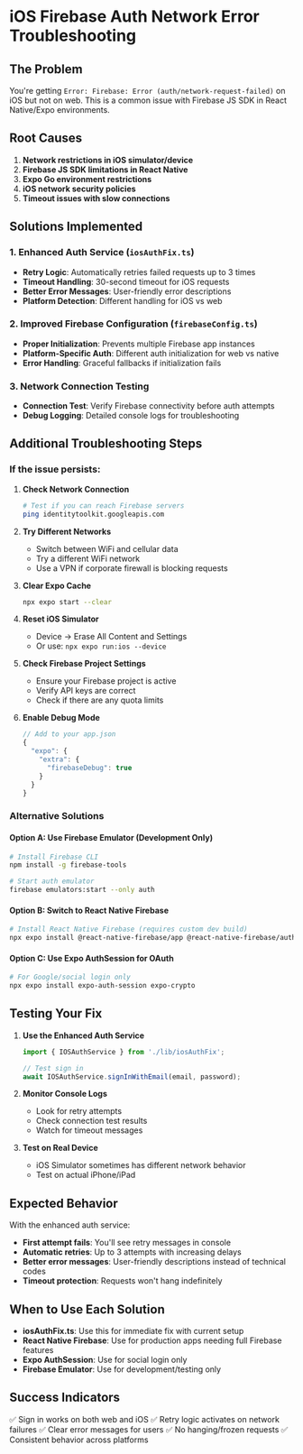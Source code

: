 # iOS Firebase Auth Network Error Troubleshooting

## The Problem
You're getting `Error: Firebase: Error (auth/network-request-failed)` on iOS but not on web. This is a common issue with Firebase JS SDK in React Native/Expo environments.

## Root Causes
1. **Network restrictions in iOS simulator/device**
2. **Firebase JS SDK limitations in React Native**
3. **Expo Go environment restrictions**
4. **iOS network security policies**
5. **Timeout issues with slow connections**

## Solutions Implemented

### 1. Enhanced Auth Service (`iosAuthFix.ts`)
- **Retry Logic**: Automatically retries failed requests up to 3 times
- **Timeout Handling**: 30-second timeout for iOS requests
- **Better Error Messages**: User-friendly error descriptions
- **Platform Detection**: Different handling for iOS vs web

### 2. Improved Firebase Configuration (`firebaseConfig.ts`)
- **Proper Initialization**: Prevents multiple Firebase app instances
- **Platform-Specific Auth**: Different auth initialization for web vs native
- **Error Handling**: Graceful fallbacks if initialization fails

### 3. Network Connection Testing
- **Connection Test**: Verify Firebase connectivity before auth attempts
- **Debug Logging**: Detailed console logs for troubleshooting

## Additional Troubleshooting Steps

### If the issue persists:

1. **Check Network Connection**
   ```bash
   # Test if you can reach Firebase servers
   ping identitytoolkit.googleapis.com
   ```

2. **Try Different Networks**
   - Switch between WiFi and cellular data
   - Try a different WiFi network
   - Use a VPN if corporate firewall is blocking requests

3. **Clear Expo Cache**
   ```bash
   npx expo start --clear
   ```

4. **Reset iOS Simulator**
   - Device → Erase All Content and Settings
   - Or use: `npx expo run:ios --device`

5. **Check Firebase Project Settings**
   - Ensure your Firebase project is active
   - Verify API keys are correct
   - Check if there are any quota limits

6. **Enable Debug Mode**
   ```javascript
   // Add to your app.json
   {
     "expo": {
       "extra": {
         "firebaseDebug": true
       }
     }
   }
   ```

### Alternative Solutions

#### Option A: Use Firebase Emulator (Development Only)
```bash
# Install Firebase CLI
npm install -g firebase-tools

# Start auth emulator
firebase emulators:start --only auth
```

#### Option B: Switch to React Native Firebase
```bash
# Install React Native Firebase (requires custom dev build)
npx expo install @react-native-firebase/app @react-native-firebase/auth
```

#### Option C: Use Expo AuthSession for OAuth
```bash
# For Google/social login only
npx expo install expo-auth-session expo-crypto
```

## Testing Your Fix

1. **Use the Enhanced Auth Service**
   ```typescript
   import { IOSAuthService } from './lib/iosAuthFix';
   
   // Test sign in
   await IOSAuthService.signInWithEmail(email, password);
   ```

2. **Monitor Console Logs**
   - Look for retry attempts
   - Check connection test results
   - Watch for timeout messages

3. **Test on Real Device**
   - iOS Simulator sometimes has different network behavior
   - Test on actual iPhone/iPad

## Expected Behavior

With the enhanced auth service:
- **First attempt fails**: You'll see retry messages in console
- **Automatic retries**: Up to 3 attempts with increasing delays
- **Better error messages**: User-friendly descriptions instead of technical codes
- **Timeout protection**: Requests won't hang indefinitely

## When to Use Each Solution

- **iosAuthFix.ts**: Use this for immediate fix with current setup
- **React Native Firebase**: Use for production apps needing full Firebase features
- **Expo AuthSession**: Use for social login only
- **Firebase Emulator**: Use for development/testing only

## Success Indicators

✅ Sign in works on both web and iOS
✅ Retry logic activates on network failures
✅ Clear error messages for users
✅ No hanging/frozen requests
✅ Consistent behavior across platforms
